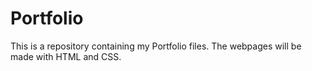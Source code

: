 # Portfolio
This is a repository containing my Portfolio files. The webpages will be made with HTML and CSS.
